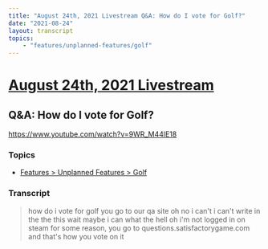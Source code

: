 ```yaml
---
title: "August 24th, 2021 Livestream Q&A: How do I vote for Golf?"
date: "2021-08-24"
layout: transcript
topics:
    - "features/unplanned-features/golf"
---
```

# [August 24th, 2021 Livestream](../2021-08-24.md)
## Q&A: How do I vote for Golf?
https://www.youtube.com/watch?v=9WR_M44lE18

### Topics
* [Features > Unplanned Features > Golf](../topics/features/unplanned-features/golf.md)

### Transcript

> how do i vote for golf you go to our qa site oh no i can't i can't write in the the this wait maybe i can what the hell oh i'm not logged in on steam for some reason, you go to questions.satisfactorygame.com and that's how you vote on it
